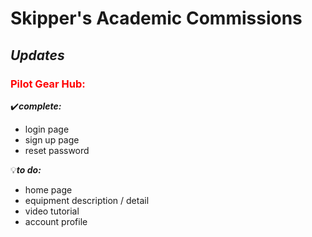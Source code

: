# Skipper's Academic Commissions

## *Updates*

### <font color="red">Pilot Gear Hub:</font>

:heavy_check_mark:__*complete:*__
- login page
- sign up page
- reset password
 
:bulb:__*to do:*__
- home page
- equipment description / detail
- video tutorial
- account profile
